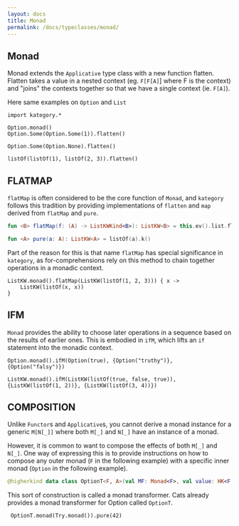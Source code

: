 ```yaml
---
layout: docs
title: Monad
permalink: /docs/typeclasses/monad/
---
```


## Monad

Monad extends the `Applicative` type class with a new function flatten. Flatten takes a value in a nested context 
(eg. `F[F[A]`] where F is the context) and "joins" the contexts together so that we have a single context 
(ie. `F[A]`).

Here same examples on `Option` and `List`

```kotlin:ank
import kategory.*

Option.monad()
Option.Some(Option.Some(1)).flatten()
```

```kotlin:ank
Option.Some(Option.None).flatten()
```

```kotlin:ank
listOf(listOf(1), listOf(2, 3)).flatten()
```

## FLATMAP

`flatMap` is often considered to be the core function of `Monad`, and `kategory` follows this tradition 
by providing implementations of `flatten` and `map` derived from `flatMap` and `pure`.

```kotlin
fun <B> flatMap(f: (A) -> ListKWKind<B>): ListKW<B> = this.ev().list.flatMap { f(it).ev().list }.k()

fun <A> pure(a: A): ListKW<A> = listOf(a).k()
```

Part of the reason for this is that name `flatMap` has special significance in `kategory`, as for-comprehensions 
rely on this method to chain together operations in a monadic context.

```kotlin:ank
ListKW.monad().flatMap(ListKW(listOf(1, 2, 3))) { x ->
    ListKW(listOf(x, x))
}
```

## IFM

`Monad` provides the ability to choose later operations in a sequence based on the results of earlier ones. 
This is embodied in `ifM`, which lifts an `if` statement into the monadic context.

```kotlin:ank
Option.monad().ifM(Option(true), {Option("truthy")}, {Option("falsy")})
```

```kotlin:ank
ListKW.monad().ifM(ListKW(listOf(true, false, true)), {ListKW(listOf(1, 2))}, {ListKW(listOf(3, 4))})
```

## COMPOSITION

Unlike `Functor`s and `Applicative`s, you cannot derive a monad instance for a generic `M[N[_]]` where 
both `M[_]` and `N[_]` have an instance of a monad.

However, it is common to want to compose the effects of both `M[_]` and `N[_]`. One way of 
expressing this is to provide instructions on how to compose any outer monad (`F` in the following 
example) with a specific inner monad (`Option` in the following example).

```kotlin
@higherkind data class OptionT<F, A>(val MF: Monad<F>, val value: HK<F, Option<A>>) : OptionTKind<F, A>
```

This sort of construction is called a monad transformer. Cats already provides a monad transformer 
for Option called `OptionT`.

```kotlin:ank
 OptionT.monad(Try.monad()).pure(42)
```
